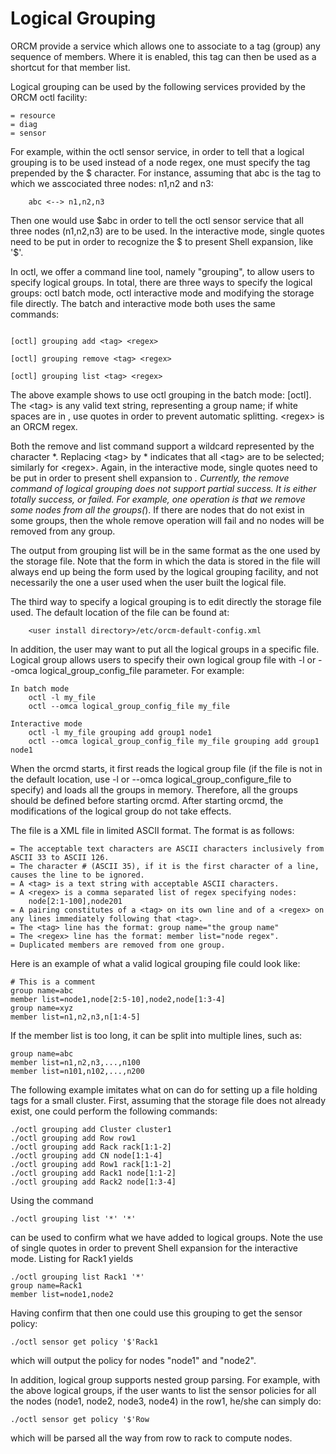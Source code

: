 # Logical Grouping

ORCM provide a service which allows one to associate to a tag (group) any sequence of members.  Where it is enabled, this tag can then be used as a shortcut for that member list.

Logical grouping can be used by the following services provided by the ORCM octl facility:
```
= resource
= diag
= sensor
```

For example, within the octl sensor service, in order to tell that a logical grouping is to be used instead of a node regex, one must specify the tag prepended by the $ character.  For instance, assuming that abc is the tag to which we asscociated three nodes: n1,n2 and n3:
```
    abc <--> n1,n2,n3
```
Then one would use $abc in order to tell the octl sensor service that all three nodes (n1,n2,n3) are to be used. In the interactive mode, single quotes need to be put in order to recognize the $ to present Shell expansion, like '$'. 

In octl, we offer a command line tool, namely "grouping", to allow users to specify logical groups. In total, there are three ways to specify the logical groups: octl batch mode, octl interactive mode and modifying the storage file directly.  The batch and interactive mode both uses the same commands:

```

[octl] grouping add <tag> <regex>

[octl] grouping remove <tag> <regex>

[octl] grouping list <tag> <regex>

```

The above example shows to use octl grouping in the batch mode: [octl]. The \<tag\> is any valid text string, representing a group name; if white spaces are in <tag>, use quotes in order to prevent automatic splitting.  \<regex\> is an ORCM regex.

Both the remove and list command support a wildcard represented by the character *. Replacing \<tag\> by * indicates that all \<tag\> are to be selected; similarly for \<regex\>. Again, in the interactive mode, single quotes need to be put in order to present shell expansion to *. Currently, the remove command of logical grouping does not support partial success. It is either totally success, or failed. For example, one operation is that we remove some nodes from all the groups(*). If there are nodes that do not exist in some groups, then the whole remove operation will fail and no nodes will be removed from any group.

The output from grouping list will be in the same format as the one used by the storage file. Note that the form in which the data is stored in the file will always end up being the form used by the logical grouping facility, and not necessarily the one a user used when the user built the logical file.

The third way to specify a logical grouping is to edit directly the storage file used.  The default location of the file can be found at:
```
    <user install directory>/etc/orcm-default-config.xml
```
In addition, the user may want to put all the logical groups in a specific file. Logical group allows users to specify their own logical group file with -l or --omca logical_group_config_file parameter. For example:
```
In batch mode
    octl -l my_file
    octl --omca logical_group_config_file my_file

Interactive mode
    octl -l my_file grouping add group1 node1
    octl --omca logical_group_config_file my_file grouping add group1 node1
```

When the orcmd starts, it first reads the logical group file (if the file is not in the default location, use -l or --omca logical_group_configure_file to specify) and loads all the groups in memory. Therefore, all the groups should be defined before starting orcmd. After starting orcmd, the modifications of the logical group do not take effects. 

The file is a XML file in limited ASCII format.  The format is as follows:
```
= The acceptable text characters are ASCII characters inclusively from ASCII 33 to ASCII 126.  
= The character # (ASCII 35), if it is the first character of a line, causes the line to be ignored.
= A <tag> is a text string with acceptable ASCII characters.
= A <regex> is a comma separated list of regex specifying nodes:
    node[2:1-100],node201
= A pairing constitutes of a <tag> on its own line and of a <regex> on any lines immediately following that <tag>.
= The <tag> line has the format: group name="the group name"
= The <regex> line has the format: member list="node regex".
= Duplicated members are removed from one group.
```
Here is an example of what a valid logical grouping file could look like:
```
# This is a comment
group name=abc
member list=node1,node[2:5-10],node2,node[1:3-4]
group name=xyz
member list=n1,n2,n3,n[1:4-5]
```
If the member list is too long, it can be split into multiple lines, such as:
```
group name=abc
member list=n1,n2,n3,...,n100
member list=n101,n102,...,n200
```
The following example imitates what on can do for setting up a file holding tags for a small cluster.
First, assuming that the storage file does not already exist, one could perform the following commands:
```
./octl grouping add Cluster cluster1
./octl grouping add Row row1
./octl grouping add Rack rack[1:1-2]
./octl grouping add CN node[1:1-4]
./octl grouping add Row1 rack[1:1-2]
./octl grouping add Rack1 node[1:1-2]
./octl grouping add Rack2 node[1:3-4]
```
Using the command 
```
./octl grouping list '*' '*'
```
can be used to confirm what we have added to logical groups.  Note the use of single quotes in order to prevent Shell expansion for the interactive mode.
Listing for Rack1 yields
```
./octl grouping list Rack1 '*'
group name=Rack1
member list=node1,node2
```
Having confirm that then one could use this grouping to get the sensor policy:
```
./octl sensor get policy '$'Rack1
```
which will output the policy for nodes "node1" and "node2".

In addition, logical group supports nested group parsing. For example, with the above logical groups, if the user wants to list the sensor policies for all the nodes (node1, node2, node3, node4) in the row1, he/she can simply do:
```
./octl sensor get policy '$'Row
```
which will be parsed all the way from row to rack to compute nodes.
